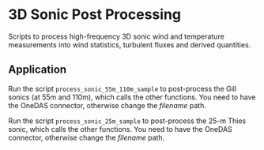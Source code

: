 # 3D Sonic Post Processing

Scripts to process high-frequency 3D sonic wind and temperature measurements into wind statistics, turbulent fluxes and derived quantities.

## Application

Run the script `process_sonic_55m_110m_sample` to post-process the Gill sonics (at 55m and 110m), which calls the other functions. You need to have the OneDAS connector, otherwise change the _filename_ path.

Run the script `process_sonic_25m_sample` to post-process the 25-m Thies sonic, which calls the other functions. You need to have the OneDAS connector, otherwise change the _filename_ path.
